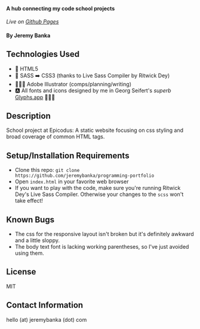 #### A hub connecting my code school projects 

_Live on [Github Pages](https://jeremybanka.github.io/programming-portfolio)_

#### By Jeremy Banka

## Technologies Used

* 📄 HTML5
* 💅 SASS ➡️ CSS3 (thanks to Live Sass Compiler by Ritwick Dey)
* 👨🏻‍🎨 Adobe Illustrator (comps/planning/writing)
* 🅰️ All fonts and icons designed by me in Georg Seifert's _superb_  [Glyphs.app](https://glyphsapp.com) 💚💚💚

## Description

School project at Epicodus: A static website focusing on css styling and broad coverage of common HTML tags.

## Setup/Installation Requirements

* Clone this repo: `git clone https://github.com/jeremybanka/programming-portfolio`
* Open `index.html` in your favorite web browser
* If you want to play with the code, make sure you're running Ritwick Dey's Live Sass Compiler. Otherwise your changes to the `scss` won't take effect!

## Known Bugs

* The css for the responsive layout isn't broken but it's definitely awkward and a little sloppy.
* The body text font is lacking working parentheses, so I've just avoided using them.

## License

MIT

## Contact Information

hello (at) jeremybanka (dot) com